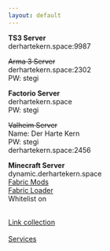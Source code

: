 ```yaml
---
layout: default
---
```

**TS3 Server**\
derhartekern.space:9987

~~Arma 3 Server~~\
derhartekern.space:2302\
PW: stegi

**Factorio Server**\
derhartekern.space\
PW: stegi

~~Valheim Server~~\
Name: Der Harte Kern\
PW: stegi\
derhartekern.space:2456

**Minecraft Server**\
dynamic.derhartekern.space\
[Fabric Mods](https://nextcloud.derhartekern.space/s/t8etRSXAS8NzefL)\
[Fabric Loader](https://fabricmc.net/use/installer/)\
Whitelist on

\
[Link collection](https://derhartekern.space/links)\
\
[Services](https://derhartekern.space/services)
